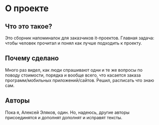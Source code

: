 # О проекте

## Что это такое?

Это сборник напоминалок для заказчиков it-проектов. Главная задача: чтобы человек прочитал и понял как лучше подходить к проекту.

## Почему сделано

Много раз видел, как люди спрашивают одни и те же вопросы по поводу стоимости, порядка и вообще всего, что касается заказа программ/мобильных приложений/сайтов. Решил, расписать что знаю сам.

## Авторы

Пока я, Алексей Эляков, один. Но, надеюсь, другие авторы присоединятся и дополнят дополнят и исправят тексты.